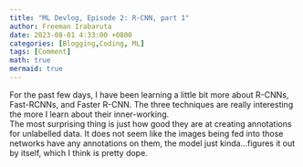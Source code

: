 ```yaml
---
title: "ML Devlog, Episode 2: R-CNN, part 1"
author: Freeman Irabaruta
date: 2023-08-01 4:33:00 +0800
categories: [Blogging,Coding, ML]
tags: [Comment]
math: true
mermaid: true
---
```


For the past few days, I have been learning a little bit more about R-CNNs, Fast-RCNNs, and Faster R-CNN. The three techniques are really interesting the more I learn about their inner-working. <br/>
The most surprising thing is just how good they are at creating annotations for unlabelled data. It does not seem like the images being fed into those networks have any annotations on them, the model just kinda...figures it out by itself, which I think is pretty dope.